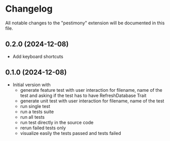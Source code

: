# Changelog

All notable changes to the "pestimony" extension will be documented in this file.

## 0.2.0 (2024-12-08)

- Add keyboard shortcuts

## 0.1.0 (2024-12-08)

- Initial version with
    - generate feature test with user interaction for filename, name of the test and asking if the test has to have RefreshDatabase Trait
    - generate unit test with user interaction for filename, name of the test
    - run single test
    - run a tests suite
    - run all tests
    - run test directly in the source code
    - rerun failed tests only
    - visualize easily the tests passed and tests failed